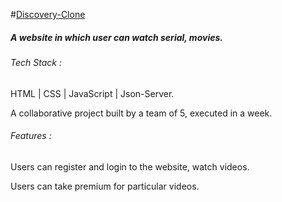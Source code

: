 #[Discovery-Clone](https://officialsiddharthbisht.github.io/Discovery-Clone/)

<h5>A website in which user can watch serial, movies.</h5>
<h6>Tech Stack : </h6>
<p>HTML | CSS | JavaScript | Json-Server. </p>
<p>A collaborative project built by a team of 5, executed in a week.</p>
<h6>Features :</h6> 
<p>Users can register and login to the website, watch videos.</p>
 <p> Users can take premium for particular videos. 
</p>
